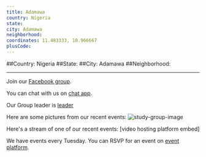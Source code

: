 ```yaml
---
title: Adamawa
country: Nigeria
state: 
city: Adamawa
neighborhood: 
coordinates: 11.483333, 10.966667
plusCode:
---
```


##Country: Nigeria
##State: 
##City: Adamawa
##Neighborhood: 
*****
Join our [Facebook group](https://www.facebook.com/groups/1802707226617249).

You can chat with us on [chat app]().

Our Group leader is [leader]()

Here are some pictures from our recent events:
![study-group-image]()

Here's a stream of one of our recent events:
[video hosting platform embed]

We have events every Tuesday. You can RSVP for an event on [event platform]().
